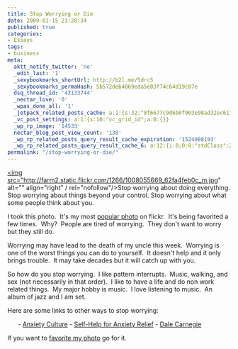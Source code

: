 ```yaml
---
title: Stop Worrying or Die
date: 2009-01-15 23:20:34
published: true
categories:
- Essays
tags:
- business
meta:
  aktt_notify_twitter: 'no'
  _edit_last: '1'
  _sexybookmarks_shortUrl: http://b2l.me/5drc5
  _sexybookmarks_permaHash: 5b572deb4869eda5e03f74c64d19c87e
  dsq_thread_id: '43133744'
  _nectar_love: '0'
  _wpas_done_all: '1'
  _jetpack_related_posts_cache: a:1:{s:32:"8f6677c9d6b0f903e98ad32ec61f8deb";a:2:{s:7:"expires";i:1470879577;s:7:"payload";a:3:{i:0;a:1:{s:2:"id";i:1267;}i:1;a:1:{s:2:"id";i:271;}i:2;a:1:{s:2:"id";i:3232;}}}}
  _vc_post_settings: a:1:{s:10:"vc_grid_id";a:0:{}}
  _wp_rp_image: '14533'
  nectar_blog_post_view_count: '138'
  _wp_rp_related_posts_query_result_cache_expiration: '1524988193'
  _wp_rp_related_posts_query_result_cache_6: a:12:{i:0;O:8:"stdClass":2:{s:7:"post_id";s:3:"809";s:5:"score";s:17:"23.92294434737807";}i:1;O:8:"stdClass":2:{s:7:"post_id";s:4:"4409";s:5:"score";s:17:"20.63422789018981";}i:2;O:8:"stdClass":2:{s:7:"post_id";s:4:"6885";s:5:"score";s:18:"20.307559906064277";}i:3;O:8:"stdClass":2:{s:7:"post_id";s:4:"6929";s:5:"score";s:18:"20.296510154270173";}i:4;O:8:"stdClass":2:{s:7:"post_id";s:3:"325";s:5:"score";s:18:"18.110335328714093";}i:5;O:8:"stdClass":2:{s:7:"post_id";s:4:"4427";s:5:"score";s:18:"17.437390855449323";}i:6;O:8:"stdClass":2:{s:7:"post_id";s:3:"265";s:5:"score";s:18:"17.437390855449323";}i:7;O:8:"stdClass":2:{s:7:"post_id";s:4:"1229";s:5:"score";s:18:"17.393840800229142";}i:8;O:8:"stdClass":2:{s:7:"post_id";s:3:"587";s:5:"score";s:18:"17.393840800229142";}i:9;O:8:"stdClass":2:{s:7:"post_id";s:4:"4429";s:5:"score";s:18:"16.740730911846832";}i:10;O:8:"stdClass":2:{s:7:"post_id";s:4:"4414";s:5:"score";s:18:"16.740730911846832";}i:11;O:8:"stdClass":2:{s:7:"post_id";s:3:"290";s:5:"score";s:17:"16.70744336167431";}}
permalink: "/stop-worrying-or-die/"
---
```

<a href="http://flickr.com/photos/eaglechris/1008055669/" rel="nofollow"><img src="http://farm2.static.flickr.com/1266/1008055669_62fa4feb0c_m.jpg" alt="" align="right" / rel="nofollow"/></a>Stop worrying about doing everything.  Stop worrying about things beyond your control. Stop worrying about what some people think about you.

I took this photo.  It's my most <a href="http://flickr.com/photos/eaglechris/1008055669/" rel="nofollow">popular photo</a> on flickr.  It's being favorited a few times.  Why?  People are tired of worrying.  They don't want to worry but they still do.

Worrying may have lead to the death of my uncle this week.  Worrying is one of the worst things you can do to yourself.  It doesn't help and it only brings trouble.  It may take decades but it will catch up with you.

So how do you stop worrying.  I like pattern interrupts.  Music, walking, and sex (not necessarily in that order).  I like to have a life and do non work related things.  My major hobby is music.  I love listening to music.  An album of jazz and I am set.

Here are some links to other ways to stop worrying:</p>
<ul>
- <a href="http://www.anxietyculture.com/worry.htm" rel="nofollow">Anxiety Culture</a>
- <a href="http://www.helpguide.org/mental/anxiety_self_help.htm" rel="nofollow">Self-Help for Anxiety Relief</a>
- <a href="http://www.westegg.com/unmaintained/carnegie/stop-worry.html" rel="nofollow">Dale Carnegie</a>
</ul>
<p>If you want to <a href="http://flickr.com/photos/eaglechris/1008055669/" rel="nofollow">favorite my photo</a> go for it.
